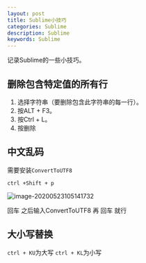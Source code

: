 ```yaml
---
layout: post
title: Sublime小技巧
categories: Sublime
description: Sublime
keywords: Sublime
---
```


记录Sublime的一些小技巧。

##   删除包含特定值的所有行

1. 选择字符串（要删除包含此字符串的每一行）。
2. 按ALT + F3。
3. 按Ctrl + L。
4. 按删除

## 中文乱码

需要安装`ConvertToUTF8`

```
ctrl +Shift + p
```

![image-20200523105141732](https://i.opsta.cn/sublime/sublime-install.png)

回车 之后输入ConvertToUTF8 再 回车 就行

## 大小写替换

`ctrl + KU`为大写
`ctrl + KL`为小写

